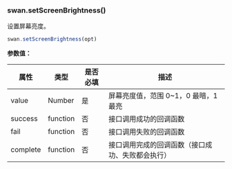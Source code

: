 ### swan.setScreenBrightness()

设置屏幕亮度。

```js
swan.setScreenBrightness(opt)
```

**参数值：**

|属性|类型|是否必填|描述|
|-|-|-|-|
|value|Number|是|屏幕亮度值，范围 0~1，0 最暗，1 最亮|
|success|function|否|接口调用成功的回调函数|
|fail|function|否|接口调用失败的回调函数|
|complete|function|否|接口调用完成的回调函数（接口成功、失败都会执行）|
